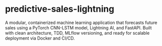 # predictive-sales-lightning
A modular, containerized machine learning application that forecasts future sales using a PyTorch CNN-LSTM model, Lightning AI, and FastAPI. Built with clean architecture, TDD, MLflow versioning, and ready for scalable deployment via Docker and CI/CD.
